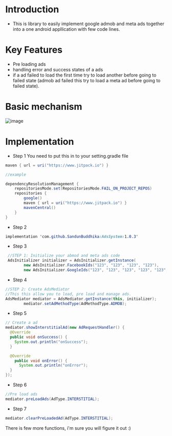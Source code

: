 
# Introduction
* This is library to easily implement google admob and meta ads together into a one android appllication with few code lines.

# Key Features
* Pre loading ads
* handling error and success states of a ads
* if a ad failed to load the first time try to load another before going to failed state (admob ad failed this try to load a meta ad before going to failed state).


# Basic mechanism
![image](https://github.com/user-attachments/assets/34350043-16b5-41d7-9528-9f99b00aebe5)


# Implementation

* Step 1
  You need to put this in to your setting.gradle file
```java
maven { url = uri("https://www.jitpack.io") }
```
```java
//example

dependencyResolutionManagement {
    repositoriesMode.set(RepositoriesMode.FAIL_ON_PROJECT_REPOS)
    repositories {
        google()
        maven { url = uri("https://www.jitpack.io") }
        mavenCentral()
    }
}
```

* Step 2
```css
implementation 'com.github.SandunBuddhika:AdsSystem:1.0.3'
```

* Step 3

```java  
 //STEP 1: Initialize your abmod and meta ads code
 AdsInitializer initializer = AdsInitializer.getInstance(  
        new AdsInitializer.FacebookIds("123", "123", "123", "123"),  
        new AdsInitializer.GoogleIds("123", "123", "123", "123", "123", "123"));  
```  

* Step 4

```java
//STEP 2: Create AdsMediator
//This this allow you to load, pre load and manage ads.
AdsMediator mediator = AdsMediator.getInstance(this, initializer);
        mediator.setAdMethodType(AdMethodType.ADMOB);
```

* Step 5
```java
// Create a ad
mediator.showInterstitialAd(new AdRequestHandler() {
  @Override
  public void onSuccess() {
    System.out.println("onSuccess");
  }

  @Override
    public void onError() {
      System.out.println("onError");
  }
});
```
* Step 6
```java
//Pre load ads
mediator.preLoadAds(AdType.INTERSTITIAL);
```

* Step 7
```java
mediator.clearPreLoadedAd(AdType.INTERSTITIAL);
```

There is few more functions, i'm sure you will figure it out :)
